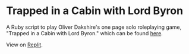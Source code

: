 # Trapped in a Cabin with Lord Byron

A Ruby script to play Oliver Dakshire's one page solo roleplaying game, "Trapped in a Cabin with Lord Byron." which can be found
[here](https://twitter.com/Sotherans/status/1507670651724873730?ref_src=twsrc%5Etfw).

View on
[Replit](https://replit.com/@keversole/trapped-with-byron-replit).




